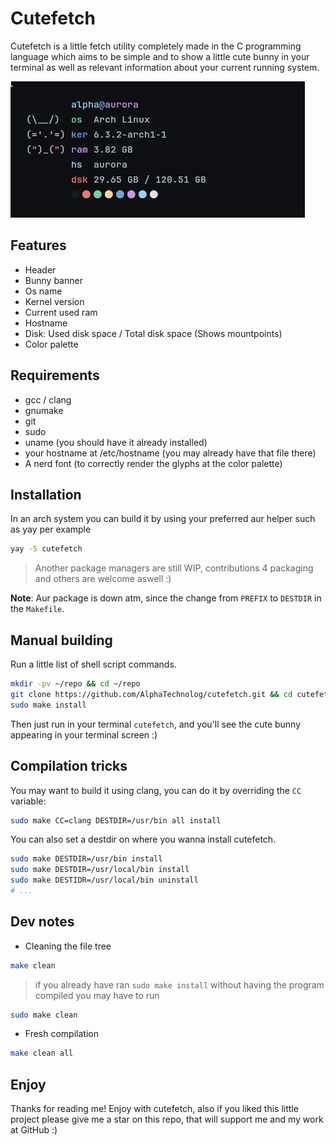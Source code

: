 # Cutefetch

Cutefetch is a little fetch utility completely made in the C programming language
which aims to be simple and to show a little cute bunny in your terminal as well as
relevant information about your current running system.

![banner](./assets/banner.png)

## Features

- Header
- Bunny banner
- Os name
- Kernel version
- Current used ram
- Hostname
- Disk: Used disk space / Total disk space (Shows mountpoints)
- Color palette

## Requirements

- gcc / clang
- gnumake
- git
- sudo
- uname (you should have it already installed)
- your hostname at /etc/hostname (you may already have that file there)
- A nerd font (to correctly render the glyphs at the color palette)

## Installation

In an arch system you can build it by using your preferred aur helper such as yay per example

```sh
yay -S cutefetch
```

> Another package managers are still WIP, contributions 4 packaging and others are welcome aswell :)

**Note**: Aur package is down atm, since the change from `PREFIX` to `DESTDIR` in the `Makefile`.

## Manual building

Run a little list of shell script commands.

```sh
mkdir -pv ~/repo && cd ~/repo
git clone https://github.com/AlphaTechnolog/cutefetch.git && cd cutefetch
sudo make install
```

Then just run in your terminal `cutefetch`, and you'll see the cute bunny appearing
in your terminal screen :)

## Compilation tricks

You may want to build it using clang, you can do it by overriding the
`CC` variable:

```sh
sudo make CC=clang DESTDIR=/usr/bin all install
```

You can also set a destdir on where you wanna install cutefetch.

```sh
sudo make DESTDIR=/usr/bin install
sudo make DESTDIR=/usr/local/bin install
sudo make DESTIDR=/usr/local/bin uninstall
# ...
```

## Dev notes

- Cleaning the file tree

```sh
make clean
```

> if you already have ran `sudo make install` without having the program compiled you may have to run

```sh
sudo make clean
```

- Fresh compilation

```sh
make clean all
```

## Enjoy

Thanks for reading me! Enjoy with cutefetch, also if you liked this little project
please give me a star on this repo, that will support me and my work at GitHub :)
